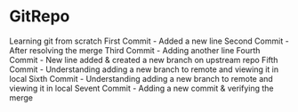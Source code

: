 # GitRepo
Learning git from scratch
First Commit - Added a new line
Second Commit - After resolving the merge
Third Commit - Adding another line
Fourth Commit - New line added & created a new branch on upstream repo
Fifth Commit - Understanding adding a new branch to remote and viewing it in local
Sixth Commit - Understanding  adding a new branch to remote and viewing it in local
Sevent Commit - Adding a new commit & verifying the merge
